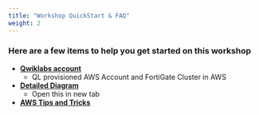 ```yaml
---
title: "Workshop QuickStart & FAQ"
weight: 2
---
```



### Here are a few items to help you get started on this workshop

- [**Qwiklabs account**](2_moduletwo/21_logistics.html)
  - QL provisioned AWS Account and FortiGate Cluster in AWS
- [**Detailed Diagram**](3_modulethree/image-fgcp-tgw.png)
  - Open this in new tab
- [**AWS Tips and Tricks**](2_moduletwo/23_awstipstricks.html)
